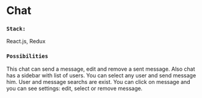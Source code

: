 # Chat


### `Stack:`
React.js, Redux

### `Possibilities`
This chat can send a message, edit and remove a sent message.
Also chat has a sidebar with list of users. You can select any user and send message him.
User and message searchs are exist.
You can click on message and you can see settings: edit, select or remove message.